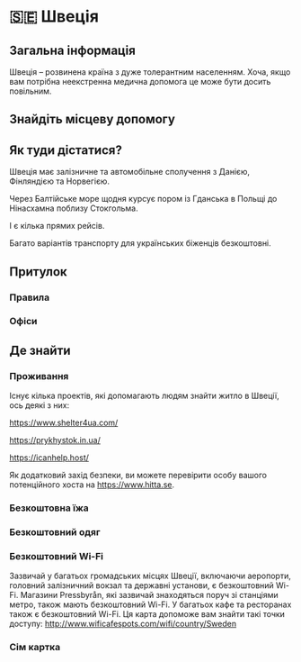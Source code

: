 # 🇸🇪 Швеція

## Загальна інформація

Швеція – розвинена країна з дуже толерантним населенням. Хоча, якщо вам потрібна неекстренна медична допомога
це може бути досить повільним.

## Знайдіть місцеву допомогу

## Як туди дістатися?

Швеція має залізничне та автомобільне сполучення з Данією, Фінляндією та Норвегією.

Через Балтійське море щодня курсує пором із Гданська в Польщі до Нінасхамна поблизу Стокгольма.

І є кілька прямих рейсів.

Багато варіантів транспорту для українських біженців безкоштовні.

## Притулок

### Правила

### Офіси

## Де знайти

### Проживання

Існує кілька проектів, які допомагають людям знайти житло в Швеції, ось деякі з них:

https://www.shelter4ua.com/

https://prykhystok.in.ua/

https://icanhelp.host/

Як додатковий захід безпеки, ви можете перевірити особу вашого потенційного хоста на https://www.hitta.se.

### Безкоштовна їжа

### Безкоштовний одяг

### Безкоштовний Wi-Fi
Зазвичай у багатьох громадських місцях Швеції, включаючи аеропорти, головний залізничний вокзал та державні установи, є безкоштовний Wi-Fi.
Магазини Pressbyrån, які зазвичай знаходяться поруч зі станціями метро, також мають безкоштовний Wi-Fi.
У багатьох кафе та ресторанах також є безкоштовний Wi-Fi. Ця карта допоможе вам знайти такі точки доступу:
http://www.wificafespots.com/wifi/country/Sweden

### Сім картка
